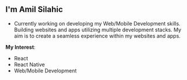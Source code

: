 ## I'm Amil Silahic


- Currently working on developing my Web/Mobile Development skills. Building websites and apps utilizing multiple development stacks. My aim is to create a seamless experience within my websites and apps.


**My Interest**:
- React
- React Native
- Web/Mobile Development




